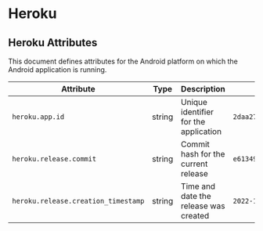 
<!--- Hugo front matter used to generate the website version of this page:
--->

<!-- NOTE: THIS FILE IS AUTOGENERATED. DO NOT EDIT BY HAND. -->
<!-- see templates/registry/markdown/attribute_namespace.md.j2 -->

# Heroku



## Heroku Attributes

This document defines attributes for the Android platform on which the Android application is running.


| Attribute  | Type | Description  | Examples  | Stability |
|---|---|---|---|---|
| `heroku.app.id` | string | Unique identifier for the application | `2daa2797-e42b-4624-9322-ec3f968df4da` | ![Experimental](https://img.shields.io/badge/-experimental-blue) |
| `heroku.release.commit` | string | Commit hash for the current release | `e6134959463efd8966b20e75b913cafe3f5ec` | ![Experimental](https://img.shields.io/badge/-experimental-blue) |
| `heroku.release.creation_timestamp` | string | Time and date the release was created | `2022-10-23T18:00:42Z` | ![Experimental](https://img.shields.io/badge/-experimental-blue) |



